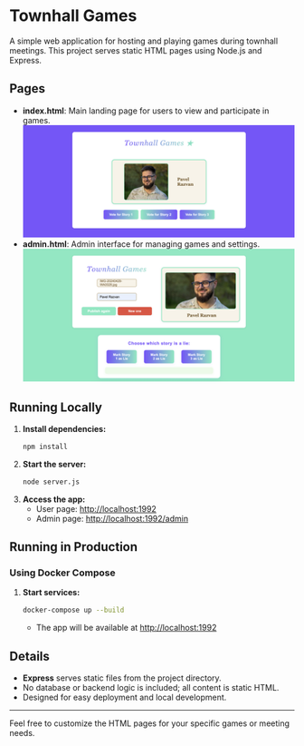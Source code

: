 # Townhall Games

A simple web application for hosting and playing games during townhall meetings. This project serves static HTML pages using Node.js and Express.

## Pages

- **index.html**: Main landing page for users to view and participate in games.
  ![Vote Page](./images/vote.png)
- **admin.html**: Admin interface for managing games and settings.
  ![Admin Page](./images/admin.png)

## Running Locally

1. **Install dependencies:**
   ```bash
   npm install
   ```
2. **Start the server:**
   ```bash
   node server.js
   ```
3. **Access the app:**
   - User page: [http://localhost:1992](http://localhost:1992)
   - Admin page: [http://localhost:1992/admin](http://localhost:1992/admin)

## Running in Production

### Using Docker Compose

1. **Start services:**
   ```bash
   docker-compose up --build
   ```
   - The app will be available at [http://localhost:1992](http://localhost:1992)

## Details

- **Express** serves static files from the project directory.
- No database or backend logic is included; all content is static HTML.
- Designed for easy deployment and local development.

---

Feel free to customize the HTML pages for your specific games or meeting needs.
